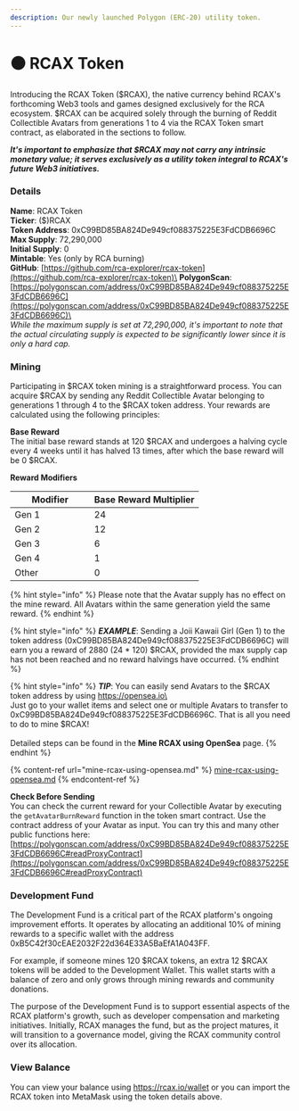 ```yaml
---
description: Our newly launched Polygon (ERC-20) utility token.
---
```


# 🟠 RCAX Token

Introducing the RCAX Token ($RCAX), the native currency behind RCAX's forthcoming Web3 tools and games designed exclusively for the RCA ecosystem. $RCAX can be acquired solely through the burning of Reddit Collectible Avatars from generations 1 to 4 via the RCAX Token smart contract, as elaborated in the sections to follow.

_**It's important to emphasize that $RCAX may not carry any intrinsic monetary value; it serves exclusively as a utility token integral to RCAX's future Web3 initiatives.**_

### Details

**Name**: RCAX Token\
**Ticker**: ($)RCAX\
**Token Address**: 0xC99BD85BA824De949cf088375225E3FdCDB6696C\
**Max Supply**: 72,290,000\
**Initial Supply**: 0\
**Mintable**: Yes (only by RCA burning)\
**GitHub**: [https://github.com/rca-explorer/rcax-token](https://github.com/rca-explorer/rcax-token)\
**PolygonScan**: [https://polygonscan.com/address/0xC99BD85BA824De949cf088375225E3FdCDB6696C](https://polygonscan.com/address/0xC99BD85BA824De949cf088375225E3FdCDB6696C)\
\
_While the maximum supply is set at 72,290,000, it's important to note that the actual circulating supply is expected to be significantly lower since it is only a hard cap._

### Mining

Participating in $RCAX token mining is a straightforward process. You can acquire $RCAX by sending any Reddit Collectible Avatar belonging to generations 1 through 4 to the $RCAX token address. Your rewards are calculated using the following principles:

**Base Reward** \
The initial base reward stands at 120 $RCAX and undergoes a halving cycle every 4 weeks until it has halved 13 times, after which the base reward will be 0 $RCAX.

**Reward Modifiers**

<table><thead><tr><th width="127">Modifier</th><th>Base Reward Multiplier</th></tr></thead><tbody><tr><td>Gen 1</td><td>24</td></tr><tr><td>Gen 2</td><td>12</td></tr><tr><td>Gen 3</td><td>6</td></tr><tr><td>Gen 4</td><td>1</td></tr><tr><td>Other</td><td>0</td></tr></tbody></table>

{% hint style="info" %}
Please note that the Avatar supply has no effect on the mine reward. All Avatars within the same generation yield the same reward.
{% endhint %}

{% hint style="info" %}
_**EXAMPLE**_: Sending a Joii Kawaii Girl (Gen 1) to the token address (0xC99BD85BA824De949cf088375225E3FdCDB6696C) will earn you a reward of 2880 (24 \* 120) $RCAX, provided the max supply cap has not been reached and no reward halvings have occurred.
{% endhint %}

{% hint style="info" %}
_**TIP**_: You can easily send Avatars to the $RCAX token address by using https://opensea.io\
\
Just go to your wallet items and select one or multiple Avatars to transfer to 0xC99BD85BA824De949cf088375225E3FdCDB6696C. That is all you need to do to mine $RCAX!\
\
Detailed steps can be found in the **Mine RCAX using OpenSea** page.
{% endhint %}

{% content-ref url="mine-rcax-using-opensea.md" %}
[mine-rcax-using-opensea.md](mine-rcax-using-opensea.md)
{% endcontent-ref %}

**Check Before Sending**\
You can check the current reward for your Collectible Avatar by executing the `getAvatarBurnReward` function in the token smart contract. Use the contract address of your Avatar as input. You can try this and many other public functions here: [https://polygonscan.com/address/0xC99BD85BA824De949cf088375225E3FdCDB6696C#readProxyContract](https://polygonscan.com/address/0xC99BD85BA824De949cf088375225E3FdCDB6696C#readProxyContract)

### Development Fund

The Development Fund is a critical part of the RCAX platform's ongoing improvement efforts. It operates by allocating an additional 10% of mining rewards to a specific wallet with the address 0xB5C42f30cEAE2032F22d364E33A5BaEfA1A043FF.

For example, if someone mines 120 $RCAX tokens, an extra 12 $RCAX tokens will be added to the Development Wallet. This wallet starts with a balance of zero and only grows through mining rewards and community donations.

The purpose of the Development Fund is to support essential aspects of the RCAX platform's growth, such as developer compensation and marketing initiatives. Initially, RCAX manages the fund, but as the project matures, it will transition to a governance model, giving the RCAX community control over its allocation.

### View Balance

You can view your balance using https://rcax.io/wallet or you can import the RCAX token into MetaMask using the token details above.
